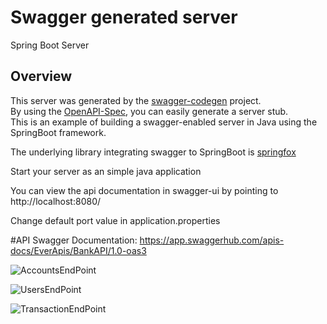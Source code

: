 # Swagger generated server

Spring Boot Server 


## Overview  
This server was generated by the [swagger-codegen](https://github.com/swagger-api/swagger-codegen) project.  
By using the [OpenAPI-Spec](https://github.com/swagger-api/swagger-core), you can easily generate a server stub.  
This is an example of building a swagger-enabled server in Java using the SpringBoot framework.  

The underlying library integrating swagger to SpringBoot is [springfox](https://github.com/springfox/springfox)  

Start your server as an simple java application  

You can view the api documentation in swagger-ui by pointing to  
http://localhost:8080/  

Change default port value in application.properties

#API Swagger Documentation:
https://app.swaggerhub.com/apis-docs/EverApis/BankAPI/1.0-oas3

![AccountsEndPoint](https://github.com/NofalB/Project-Code-Generation/blob/master/ApiDocumentation/APIAccounts.JPG?raw=true "Accounts")

![UsersEndPoint](https://github.com/NofalB/Project-Code-Generation/blob/master/ApiDocumentation/APIUsers.jpg?raw=true "Users")

![TransactionEndPoint](https://github.com/NofalB/Project-Code-Generation/blob/master/ApiDocumentation/APITransaction.jpg?raw=true "Transactions")